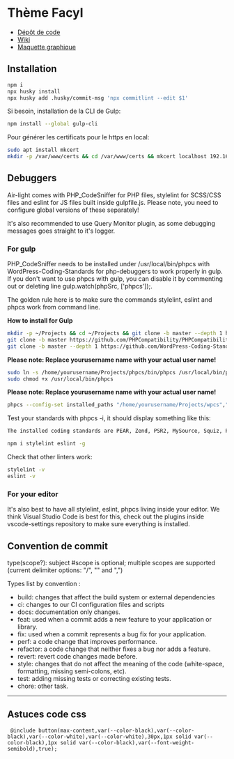 # Thème Facyl

- [Dépôt de code](https://github.com/lorangecarre/facyl)
- [Wiki](https://github.com/lorangecarre/facyl/wiki)
- [Maquette graphique](https://www.figma.com/file/VkshSL9RZO6M1HZarlmsnk/Maquette-FACYL?node-id=0%3A1)

## Installation

```bash
npm i 
npx husky install 
npx husky add .husky/commit-msg 'npx commitlint --edit $1'
```

Si besoin, installation de la CLI de Gulp:
```bash
npm install --global gulp-cli
```

Pour générer les certificats pour le https en local:
```bash
sudo apt install mkcert
mkdir -p /var/www/certs && cd /var/www/certs && mkcert localhost 192.168.x.xxx ::1
```


## Debuggers

Air-light comes with PHP_CodeSniffer for PHP files, stylelint for SCSS/CSS files and eslint for JS files built inside gulpfile.js. Please note, you need to configure global versions of these separately!

It's also recommended to use Query Monitor plugin, as some debugging messages goes straight to it's logger.

### For gulp
PHP_CodeSniffer needs to be installed under /usr/local/bin/phpcs with WordPress-Coding-Standards for php-debuggers to work properly in gulp. If you don't want to use phpcs with gulp, you can disable it by commenting out or deleting line gulp.watch(phpSrc, ['phpcs']);.

The golden rule here is to make sure the commands stylelint, eslint and phpcs work from command line.

**How to install for Gulp**

```bash
mkdir -p ~/Projects && cd ~/Projects && git clone -b master --depth 1 https://github.com/squizlabs/PHP_CodeSniffer.git phpcs
git clone -b master https://github.com/PHPCompatibility/PHPCompatibility
git clone -b master --depth 1 https://github.com/WordPress-Coding-Standards/WordPress-Coding-Standards.git wpcs
```

**Please note: Replace yourusername name with your actual user name!**
```bash
sudo ln -s /home/yourusername/Projects/phpcs/bin/phpcs /usr/local/bin/phpcs
sudo chmod +x /usr/local/bin/phpcs
```

**Please note: Replace yourusername name with your actual user name!**
```bash
phpcs --config-set installed_paths "/home/yourusername/Projects/wpcs","/home/yourusername/Projects/PHPCompatibility"
```

Test your standards with phpcs -i, it should display something like this:

```bash
The installed coding standards are PEAR, Zend, PSR2, MySource, Squiz, PSR1, PSR12, PHPCompatibility, WordPress, WordPress-Extra, WordPress-Docs and WordPress-Core
```

```bash
npm i stylelint eslint -g
```

Check that other linters work:
```bash
stylelint -v 
eslint -v
```

### For your editor

It's also best to have all stylelint, eslint, phpcs living inside your editor. We think Visual Studio Code is best for this, check out the plugins inside vscode-settings repository to make sure everything is installed.

## Convention de commit
type(scope?): subject #scope is optional; multiple scopes are supported (current delimiter options: "/", "" and ",")

Types list by convention :

- build: changes that affect the build system or external dependencies
- ci: changes to our CI configuration files and scripts
- docs: documentation only changes.
- feat: used when a commit adds a new feature to your application or library.
- fix: used when a commit represents a bug fix for your application.
- perf: a code change that improves performance.
- refactor: a code change that neither fixes a bug nor adds a feature.
- revert: revert code changes made before.
- style: changes that do not affect the meaning of the code (white-space, formatting, missing semi-colons, etc).
- test: adding missing tests or correcting existing tests.
- chore: other task.

---

## Astuces code css
` @include button(max-content,var(--color-black),var(--color-black),var(--color-white),var(--color-white),30px,1px solid var(--color-black),1px solid var(--color-black),var(--font-weight-semibold),true);`